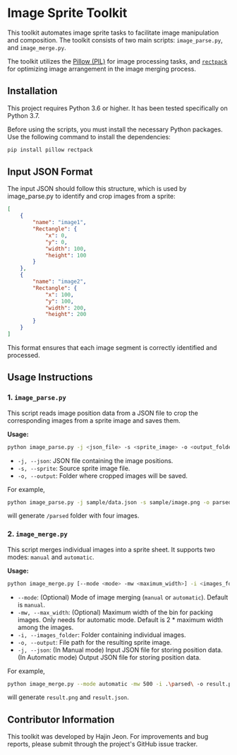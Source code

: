 # Image Sprite Toolkit

This toolkit automates image sprite tasks to facilitate image manipulation and composition. The toolkit consists of two main scripts: `image_parse.py`, and `image_merge.py`.

The toolkit utilizes the [Pillow (PIL)](https://python-pillow.org) for image processing tasks, and [`rectpack`](https://github.com/secnot/rectpack) for optimizing image arrangement in the image merging process.

## Installation

This project requires Python 3.6 or higher. It has been tested specifically on Python 3.7.

Before using the scripts, you must install the necessary Python packages. Use the following command to install the dependencies:

```bash
pip install pillow rectpack
```

## Input JSON Format
The input JSON should follow this structure, which is used by image_parse.py to identify and crop images from a sprite:
```json
[
    {
        "name": "image1",
        "Rectangle": {
            "x": 0,
            "y": 0,
            "width": 100,
            "height": 100
        }
    },
    {
        "name": "image2",
        "Rectangle": {
            "x": 100,
            "y": 100,
            "width": 200,
            "height": 200
        }
    }
]
```
This format ensures that each image segment is correctly identified and processed.

## Usage Instructions

### 1. `image_parse.py`

This script reads image position data from a JSON file to crop the corresponding images from a sprite image and saves them.

**Usage:**

```bash
python image_parse.py -j <json_file> -s <sprite_image> -o <output_folder>
```

- `-j, --json`: JSON file containing the image positions.
- `-s, --sprite`: Source sprite image file.
- `-o, --output`: Folder where cropped images will be saved.

For example,

```bash
python image_parse.py -j sample/data.json -s sample/image.png -o parsed
```

will generate `/parsed` folder with four images.

### 2. `image_merge.py`

This script merges individual images into a sprite sheet. It supports two modes: `manual` and `automatic`.

**Usage:**

```bash
python image_merge.py [--mode <mode> -mw <maximum_width>] -i <images_folder> -o <output_sprite> -j <positions_json> 
```

- `--mode`: (Optional) Mode of image merging (`manual` or `automatic`). Default is `manual`.
- `-mw, --max_width`: (Optional) Maximum width of the bin for packing images. Only needs for automatic mode. Default is 2 * maximum width among the images.
- `-i, --images_folder`: Folder containing individual images.
- `-o, --output`: File path for the resulting sprite image.
- `-j, --json`: (In Manual mode) Input JSON file for storing position data. (In Automatic mode) Output JSON file for storing position data.

For example,

```bash
python image_merge.py --mode automatic -mw 500 -i .\parsed\ -o result.png -j result.json
```

will generate `result.png` and `result.json`.

## Contributor Information

This toolkit was developed by Hajin Jeon. For improvements and bug reports, please submit through the project's GitHub issue tracker.
